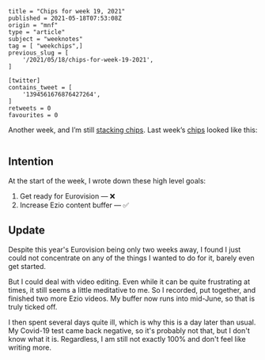 ```
title = "Chips for week 19, 2021"
published = 2021-05-18T07:53:08Z
origin = "mnf"
type = "article"
subject = "weeknotes"
tag = [ "weekchips",]
previous_slug = [
    '/2021/05/18/chips-for-week-19-2021',
]

[twitter]
contains_tweet = [
    '1394561676876427264',
]
retweets = 0
favourites = 0
```

Another week, and I’m still [stacking chips][chips]. Last week’s
[chips][markers] looked like this:

[chips]: /2020/06/19/my-week-in-poker-chips
[markers]: /2020/08/22/my-weekchips-markers

<p class='image'><img src='http://mnf.m17s.net/2021/05/18/E1p6ce7WEAEBe53.jpg' alt=''></p>

## Intention

At the start of the week, I wrote down these high level goals:

1. Get ready for Eurovision — ❌
1. Increase Ezio content buffer — ✅


## Update

Despite this year's Eurovision being only two weeks away, I found I
just could not concentrate on any of the things I wanted to do for
it, barely even get started.

But I could deal with video editing. Even while it can be quite
frustrating at times, it still seems a little meditative to me. So I
recorded, put together, and finished two more Ezio videos. My buffer
now runs into mid-June, so that is truly ticked off.

I then spent several days quite ill, which is why this is a day
later than usual. My Covid-19 test came back negative, so it's
probably not that, but I don't know what it is. Regardless, I am
still not exactly 100% and don't feel like writing more.
